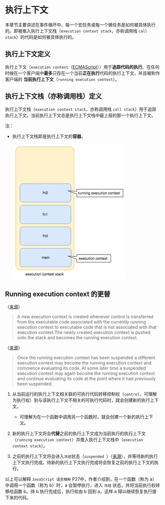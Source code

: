 # 执行上下文

本章节主要讲述在事件循环中，每一个宏任务或每一个微任务是如何被具体执行的。即被推入执行上下文栈（`execution context stack`，亦称调用栈 `call stack`）的代码是如何被具体执行的。

## 执行上下文定义

执行上下文（`execution context`（[ECMAScript][ECMAScript-execution-context]））用于**追踪代码的执行**。在任何时候在一个客户端中**最多**只存在一个当前**正在执行**代码的执行上下文，并且被称作客户端的 **当前执行上下文**（`running execution context`）。

## 执行上下文栈（亦称调用栈）定义

执行上下文栈（`execution context stack`，亦称调用栈 `call stack`）用于追踪执行上下文。当前执行上下文总是执行上下文栈中最上层的那一个执行上下文。

注：
  - 执行上下文栈即是执行上下文的**容器**。

      ![execution-context](execution-context.png)

## Running execution context 的更替

（[来源][ECMAScript-execution-context]）

> A new execution context is created whenever control is transferred from the executable code associated with the currently running execution context to executable code that is not associated with that execution context.The newly created execution context is pushed onto the stack and becomes the running execution context.

（[来源][suspended]）

> Once the running execution context has been suspended a different execution context may become the running execution context and commence evaluating its code. At some later time a suspended execution context may again become the running execution context and continue evaluating its code at the point where it had previously been suspended. 

1. 从当前运行的执行上下文相关联的可执行代码转移控制权（`control`，可理解为执行权）到与该执行上下文不相关的可执行代码时，就会创建新的执行上下文。

    - 可理解为在一个函数中调用另一个函数时，就会创建一个新的执行上下文。

2. 新的执行上下文将会**代替**之前的执行上下文成为当前执行的执行上下文（`running execution context`）并推入执行上下文栈中（`execution context stack`）。

3. 之前的执行上下文将会进入`冻结`状态（`suspended `）（[来源][suspended]），并等待新的执行上下文执行完成。待新的执行上下文执行完成将会恢复之前的执行上下文的执行。

以上可以解释 `JavaScript 语言精粹` P27中，作者介绍到，在一个函数（称为 a）中调用一个函数（称为 b）时，a 会暂停执行，进入 `冻结` 状态，并将当前执行权转移给函数 b。待 b 执行完成后，执行权由 b 回到 a，这样 a 得以继续恢复执行接下来的代码。

[ECMAScript-execution-context]:https://www.ecma-international.org/ecma-262/#sec-execution-contexts

[suspended]:https://www.ecma-international.org/ecma-262/#table-22
